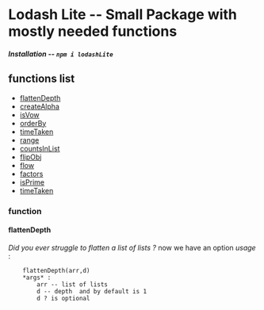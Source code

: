 # Lodash Lite --  Small Package with mostly needed functions

##### *Installation* -- `npm i lodashLite`

## functions list
 -	[flattenDepth](#flattenDepth) 
 -	[createAlpha](#createAlpha) 
 -	[isVow](#isVow) 
 -	[orderBy](#orderBy) 
 -	[timeTaken](#timeTaken) 
 -	[range](#range) 
 -	[countsInList](#countsInList) 
 -	[flipObj](#flipObj) 
 -	[flow](#flow) 
 -	[factors](#factors) 
 -	[isPrime](#isPrime) 
 -	[timeTaken](#timeTaken)

### function

#### flattenDepth

_Did you ever struggle to flatten a list of lists ?_
now we have an option
*usage* :
``` 
    flattenDepth(arr,d)
    *args* :
        arr -- list of lists
        d -- depth  and by default is 1
        d ? is optional
```
